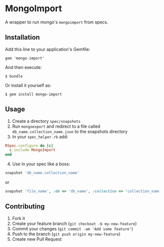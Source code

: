 # MongoImport

A wrapper to run mongo's `mongoimport` from specs.

## Installation

Add this line to your application's Gemfile:

    gem 'mongo-import'

And then execute:

    $ bundle

Or install it yourself as:

    $ gem install mongo-import

## Usage
1. Create a directory `spec/snapshots`
2. Run `mongoexport` and  redirect to a file called `db_name.collection_name.json` to the snapshots directory
3. In your `spec_helper.rb` add:

```ruby
RSpec.configure do |c|
  c.include MongoImport
end
```

4. Use in your spec like a boss:

```ruby
snapshot 'db_name.collection_name'
```
or
```ruby
snapshot 'file_name', :db => 'db_name', :collection => 'collection_name', :path => 'spec/snapshots'
```


## Contributing

1. Fork it
2. Create your feature branch (`git checkout -b my-new-feature`)
3. Commit your changes (`git commit -am 'Add some feature'`)
4. Push to the branch (`git push origin my-new-feature`)
5. Create new Pull Request
